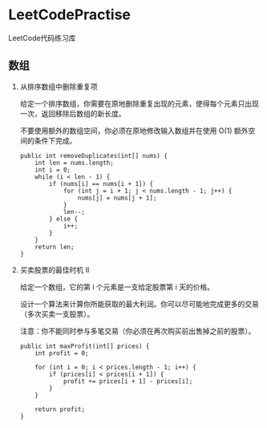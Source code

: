 # LeetCodePractise
LeetCode代码练习库

## 数组

1. 从排序数组中删除重复项

    给定一个排序数组，你需要在原地删除重复出现的元素，使得每个元素只出现一次，返回移除后数组的新长度。

    不要使用额外的数组空间，你必须在原地修改输入数组并在使用 O(1) 额外空间的条件下完成。
    ```
    public int removeDuplicates(int[] nums) {
        int len = nums.length;
        int i = 0;
        while (i < len - 1) {
            if (nums[i] == nums[i + 1]) {
                for (int j = i + 1; j < nums.length - 1; j++) {
                    nums[j] = nums[j + 1];
                }
                len--;
            } else {
                i++;
            }
        }
        return len;
    }
    ```

2. 买卖股票的最佳时机 II

    给定一个数组，它的第 i 个元素是一支给定股票第 i 天的价格。

    设计一个算法来计算你所能获取的最大利润。你可以尽可能地完成更多的交易（多次买卖一支股票）。

    注意：你不能同时参与多笔交易（你必须在再次购买前出售掉之前的股票）。

    ```
    public int maxProfit(int[] prices) {
        int profit = 0;

        for (int i = 0; i < prices.length - 1; i++) {
            if (prices[i] < prices[i + 1]) {
                profit += prices[i + 1] - prices[i];
            }
        }

        return profit;
    }
    ```
